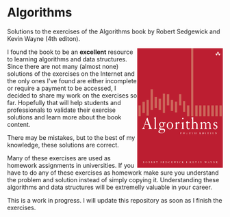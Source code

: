 # Algorithms
Solutions to the exercises of the Algorithms book by Robert Sedgewick and Kevin Wayne (4th editon).

<a href="url"><img src="resources/book_cover.png" align="right" height="280" width="200" ></a>

I found the book to be an <b>excellent</b> resource to learning algorithms and data structures. Since there are not many (almost none) solutions of the exercises on the Internet and the only ones I've found are either incomplete or require a payment to be accessed, I  decided to share my work on the exercises so far. Hopefully that will help students and professionals to validate their exercise solutions and learn more about the book content.

There may be mistakes, but to the best of my knowledge, these solutions are correct.

Many of these exercises are used as homework assignments in universities. If you have to do any of these exercises as homework make sure you understand the problem and solution instead of simply copying it. Understanding these algorithms and data structures will be extremelly valuable in your career.

This is a work in progress. I will update this repository as soon as I finish the exercises.
